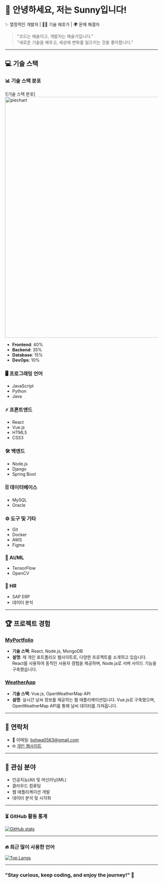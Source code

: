 # 👋 안녕하세요, 저는 Sunny입니다!

✨ 열정적인 개발자 | 👩‍💻 기술 애호가 | 🌍 문제 해결자

> "코드는 예술이고, 개발자는 예술가입니다."  
> "새로운 기술을 배우고, 세상에 변화를 일으키는 것을 좋아합니다."

---

## 💻 기술 스택

### 📊 기술 스택 분포

![기술 스택 분포]<img width="792" alt="piechart" src="https://github.com/user-attachments/assets/87f1f747-3ffb-4a2a-bf22-bd8f96779b37">


- **Frontend**: 40%
- **Backend**: 35%
- **Database**: 15%
- **DevOps**: 10%

### 🖥️ 프로그래밍 언어
- JavaScript
- Python
- Java

### ⚡ 프론트엔드
- React
- Vue.js
- HTML5
- CSS3

### 🛠️ 백엔드
- Node.js
- Django
- Spring Boot

### 🗄️ 데이터베이스
- MySQL
- Oracle

### ⚙️ 도구 및 기타
- Git
- Docker
- AWS
- Figma

### 🤖 AI/ML
- TensorFlow
- OpenCV

### 🏢 HR
- SAP ERP
- 데이터 분석

---

## 🏆 프로젝트 경험

### [MyPortfolio](https://github.com/Bae-Sunny/MyPortfolio)
- **기술 스택**: React, Node.js, MongoDB
- **설명**: 제 개인 포트폴리오 웹사이트로, 다양한 프로젝트를 소개하고 있습니다. React를 사용하여 동적인 사용자 경험을 제공하며, Node.js로 서버 사이드 기능을 구축했습니다.

### [WeatherApp](https://github.com/Bae-Sunny/WeatherApp)
- **기술 스택**: Vue.js, OpenWeatherMap API
- **설명**: 실시간 날씨 정보를 제공하는 웹 애플리케이션입니다. Vue.js로 구축했으며, OpenWeatherMap API를 통해 날씨 데이터를 가져옵니다.

---

## 💬 연락처

- 📧 이메일: [bshwa0563@gmail.com](mailto:bshwa0563@gmail.com)
- 🌐 [개인 웹사이트](https://scandalous-lady-ca4.notion.site/0edf6334bc294ceb9e4f9cc0983568b2?pvs=4)

---

## 🎯 관심 분야

- 인공지능(AI) 및 머신러닝(ML)
- 클라우드 컴퓨팅
- 웹 애플리케이션 개발
- 데이터 분석 및 시각화

---

### ⏳ GitHub 활동 통계

[![GitHub stats](https://github-readme-stats.vercel.app/api?username=Bae-Sunny&show_icons=true&count_private=true&hide_title=true&hide=prs&theme=radical)](https://github.com/Bae-Sunny)

---

### 🔥 최근 많이 사용한 언어

[![Top Langs](https://github-readme-stats.vercel.app/api/top-langs/?username=Bae-Sunny&layout=compact&theme=radical)](https://github.com/Bae-Sunny)

---


### "Stay curious, keep coding, and enjoy the journey!" 🌟
